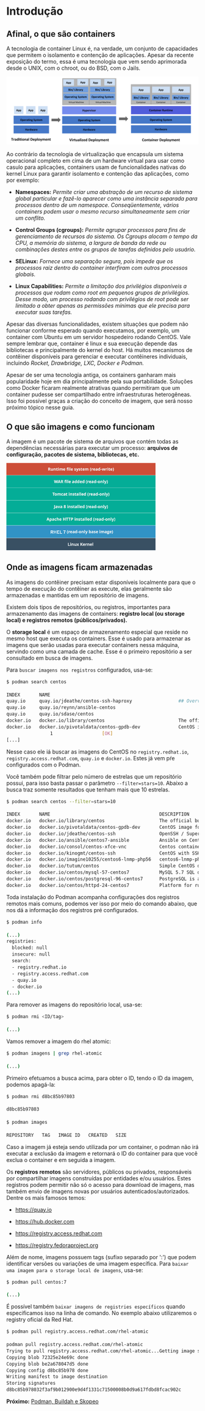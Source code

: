 
# Introdução

## Afinal, o que são containers

A tecnologia de container Linux é, na verdade, um conjunto de capacidades que permitem o isolamento e contenção de aplicações. Apesar da recente exposição do termo, essa é uma tecnologia que vem sendo aprimorada desde o UNIX, com o chroot, ou do BSD, com o Jails.

![Virtualizacao](../images/kubernets.png)

Ao contrário da tecnologia de virtualização que encapsula um sistema operacional completo em cima de um hardware virtual para usar como casulo para aplicações, containers usam de funcionalidades nativas do kernel Linux para garantir isolamento e contenção das aplicações, como por exemplo:

- **Namespaces:** *Permite criar uma abstração de um recurso de sistema global particular e fazê-lo aparecer como uma instância separada para processos dentro de um namespace. Conseqüentemente, vários containers podem usar o mesmo recurso simultaneamente sem criar um conflito.*

- **Control Groups (cgroups):** *Permite agrupar processos para fins de gerenciamento de recursos do sistema. Os Cgroups alocam o tempo da CPU, a memória do sistema, a largura de banda da rede ou combinações destes entre os grupos de tarefas definidos pelo usuário.*

- **SELinux:** *Fornece uma separação segura, pois impede que os processos raiz dentro do container interfiram com outros processos globais.*

- **Linux Capabilities:** *Permite a limitação dos privilégios disponíveis a processos que rodam como root em pequenos grupos de privilégios. Desse modo, um processo rodando com privilégios de root pode ser limitado a obter apenas as permissões mínimas que ele precisa para executar suas tarefas.*

Apesar das diversas funcionalidades, existem situações que podem não funcionar conforme esperado quando executamos, por exemplo, um container com Ubuntu em um servidor hospedeiro rodando CentOS. Vale sempre lembrar que, container é linux e sua execução depende das bibliotecas e principalmente do kernel do host. Há muitos mecanismos de contêiner disponíveis para gerenciar e executar contêineres individuais, incluindo *Rocket, Drawbridge, LXC, Docker e Podman.*

Apesar de ser uma tecnologia antiga, os containers ganharam mais popularidade hoje em dia principalmente pela sua portabilidade. Soluções como Docker ficaram realmente atrativas quando permitiram que um container pudesse ser compartilhado entre infraestruturas heterogêneas. Isso foi possível graças a criação do conceito de imagem, que será nosso próximo tópico nesse guia.

## O que são imagens e como funcionam

A imagem é um pacote de sistema de arquivos que contém todas as dependências necessárias para executar um processo: **arquivos de  configuração, pacotes de sistema, bibliotecas, etc.**

![Imagem de Container](../images/imagem_container.png)

## Onde as imagens ficam armazenadas

As imagens do contêiner precisam estar disponíveis localmente para que o tempo de execução do contêiner as execute, elas geralmente são armazenadas e mantidas em um repositório de imagens.

Existem dois tipos de repositórios, ou registros, importantes para armazenamento das imagens de containers: **registro local (ou storage local) e registros remotos (públicos/privados).**

O **storage local** é um espaço de armazenamento especial que reside no mesmo host que executa os containers. Esse é usado para armazenar as imagens que serão usadas para executar containers nessa máquina, servindo como uma camada de cache. Esse é o primeiro repositório a ser consultado em busca de imagens.

Para `buscar imagens nos registros` configurados, usa-se:

```bash
$ podman search centos

INDEX       NAME                                                        DESCRIPTION                                       STARS   OFFICIAL   AUTOMATED
quay.io     quay.io/jdeathe/centos-ssh-haproxy                 ## Overview  This build uses the base image ...   0
quay.io     quay.io/reynn/ansible-centos                                                                         0
quay.io     quay.io/sdase/centos                                                                                 0
docker.io   docker.io/library/centos                           The official build of CentOS.                     5657    [OK]
docker.io   docker.io/pivotaldata/centos-gpdb-dev              CentOS image for GPDB development. Tag names...   10
                1                  [OK]
[...]
```

Nesse caso ele iá buscar as imagens do CentOS no `registry.redhat.io`, `registry.access.redhat.com`, `quay.io` e `docker.io`. Estes já vem pŕe configurados com o Podman.

Você também pode filtrar pelo número de estrelas que um repositório possui, para isso basta passar o parâmetro `--filter=stars=10`. Abaixo a busca traz somente resultados que tenham mais que 10 estrelas.

```bash
$ podman search centos --filter=stars=10

INDEX       NAME                                        DESCRIPTION                                       STARS   OFFICIAL   AUTOMATED
docker.io   docker.io/library/centos                    The official build of CentOS.                     5657    [OK]
docker.io   docker.io/pivotaldata/centos-gpdb-dev       CentOS image for GPDB development. Tag names...   10
docker.io   docker.io/jdeathe/centos-ssh                OpenSSH / Supervisor / EPEL/IUS/SCL Repos - ...   114                [OK]
docker.io   docker.io/ansible/centos7-ansible           Ansible on Centos7                                125                [OK]
docker.io   docker.io/consol/centos-xfce-vnc            Centos container with "headless" VNC session...   100                [OK]
docker.io   docker.io/kinogmt/centos-ssh                CentOS with SSH                                   29                 [OK]
docker.io   docker.io/imagine10255/centos6-lnmp-php56   centos6-lnmp-php56                                57                 [OK]
docker.io   docker.io/tutum/centos                      Simple CentOS docker image with SSH access        44
docker.io   docker.io/centos/mysql-57-centos7           MySQL 5.7 SQL database server                     64
docker.io   docker.io/centos/postgresql-96-centos7      PostgreSQL is an advanced Object-Relational ...   39
docker.io   docker.io/centos/httpd-24-centos7           Platform for running Apache httpd 2.4 or bui...   26

```

Toda instalação do Podman acompanha configurações dos registros remotos mais comuns, podemos ver isso por meio do comando abaixo, que nos dá a informação dos registros pré configurados.

```bash
$ podman info

(...)
registries:
  blocked: null
  insecure: null
  search:
  - registry.redhat.io
  - registry.access.redhat.com
  - quay.io
  - docker.io
(...)

```

Para remover as imagens do repositório local, usa-se:

```bash
$ podman rmi <ID/tag>

(...)
```

Vamos remover a imagem do rhel atomic:

```bash
$ podman imagens | grep rhel-atomic

(...)
```

Primeiro efetuamos a busca acima, para obter o ID, tendo o ID da imagem, podemos apagá-la:

```bash
$ podman rmi d8bc85b97803

d8bc85b97803

$ podman images

REPOSITORY   TAG   IMAGE ID   CREATED   SIZE
```

Caso a imagem já esteja sendo utilizada por um container, o podman não irá executar a exclusão da imagem e retornará o ID do container para que você exclua o container e em seguida a imagem.

Os **registros remotos** são servidores, públicos ou privados, responsáveis por compartilhar imagens construídas por entidades e/ou usuários. Estes registros podem permitir não só o acesso para download de imagens, mas também envio de imagens novas por usuários autenticados/autorizados. Dentre os mais famosos temos:

- <https://quay.io>

- <https://hub.docker.com>

- <https://registry.access.redhat.com>

- <https://registry.fedoraproject.org>

Além de nome, imagens possuem tags (sufixo separado por ':') que podem identificar versões ou variações de uma imagem específica. Para `baixar uma imagem para o storage local de imagens`, usa-se:

```bash
$ podman pull centos:7

(...)
```

É possível também `baixar imagens de registries específicos` quando especificamos isso na linha de comando. No exemplo abaixo utilizaremos o registry oficial da Red Hat.

```bash
$ podman pull registry.access.redhat.com/rhel-atomic

podman pull registry.access.redhat.com/rhel-atomic
Trying to pull registry.access.redhat.com/rhel-atomic...Getting image source signatures
Copying blob 72325e24e69c done
Copying blob be2a678047d5 done
Copying config d8bc85b978 done
Writing manifest to image destination
Storing signatures
d8bc85b978032f3af9b012900e9d4f1331c71500008b0d9a617fdbd8fcac902c
```

**Próximo:** [Podman, Buildah e Skopeo](/linux-containers/podman)
